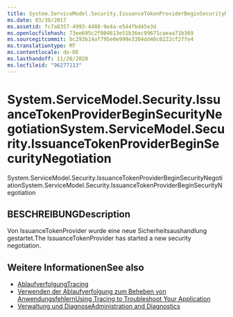 ```yaml
---
title: System.ServiceModel.Security.IssuanceTokenProviderBeginSecurityNegotiation
ms.date: 03/30/2017
ms.assetid: fc7a8357-4993-4488-9e4a-e544fbd45e3d
ms.openlocfilehash: 73ee695c2f004613e51b36ec99671caeaa71b369
ms.sourcegitcommit: bc293b14af795e0e999e3304dd40c0222cf2ffe4
ms.translationtype: MT
ms.contentlocale: de-DE
ms.lasthandoff: 11/26/2020
ms.locfileid: "96277113"
---
```

# <a name="systemservicemodelsecurityissuancetokenproviderbeginsecuritynegotiation"></a><span data-ttu-id="c2e5c-102">System.ServiceModel.Security.IssuanceTokenProviderBeginSecurityNegotiation</span><span class="sxs-lookup"><span data-stu-id="c2e5c-102">System.ServiceModel.Security.IssuanceTokenProviderBeginSecurityNegotiation</span></span>

<span data-ttu-id="c2e5c-103">System.ServiceModel.Security.IssuanceTokenProviderBeginSecurityNegotiation</span><span class="sxs-lookup"><span data-stu-id="c2e5c-103">System.ServiceModel.Security.IssuanceTokenProviderBeginSecurityNegotiation</span></span>  
  
## <a name="description"></a><span data-ttu-id="c2e5c-104">BESCHREIBUNG</span><span class="sxs-lookup"><span data-stu-id="c2e5c-104">Description</span></span>  

 <span data-ttu-id="c2e5c-105">Von IssuanceTokenProvider wurde eine neue Sicherheitsaushandlung gestartet.</span><span class="sxs-lookup"><span data-stu-id="c2e5c-105">The IssuanceTokenProvider has started a new security negotiation.</span></span>  
  
## <a name="see-also"></a><span data-ttu-id="c2e5c-106">Weitere Informationen</span><span class="sxs-lookup"><span data-stu-id="c2e5c-106">See also</span></span>

- [<span data-ttu-id="c2e5c-107">Ablaufverfolgung</span><span class="sxs-lookup"><span data-stu-id="c2e5c-107">Tracing</span></span>](index.md)
- [<span data-ttu-id="c2e5c-108">Verwenden der Ablaufverfolgung zum Beheben von Anwendungsfehlern</span><span class="sxs-lookup"><span data-stu-id="c2e5c-108">Using Tracing to Troubleshoot Your Application</span></span>](using-tracing-to-troubleshoot-your-application.md)
- [<span data-ttu-id="c2e5c-109">Verwaltung und Diagnose</span><span class="sxs-lookup"><span data-stu-id="c2e5c-109">Administration and Diagnostics</span></span>](../index.md)
